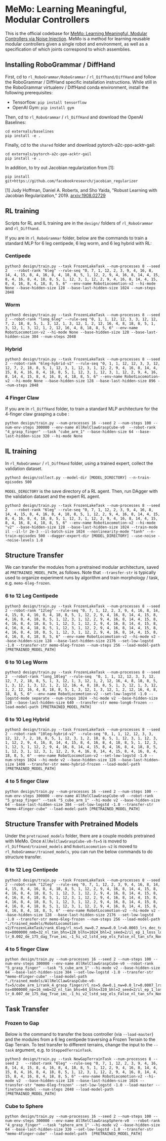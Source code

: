 # MeMo: Learning Meaningful, Modular Controllers

This is the official codebase for [MeMo: Learning Meaningful, Modular Controllers via Noise Injection](https://arxiv.org/abs/1908.02729). MeMo is a method for learning reusable modular controllers given a single robot and environment, as well as a specification of which joints correspond to which assemblies.

## Installing RoboGrammar / DiffHand 

First, cd to `rl_RoboGrammar/RoboGrammar` / `rl_Diffhand/DiffHand` and follow the RoboGrammar / DiffHand specific installation instructions.  While still in the RoboGrammar virtualenv / DiffHand conda environment, install the following prerequisites:

- Tensorflow: `pip install tensorflow`
- OpenAI Gym:  `pip install gym`

Then, cd to `rl_RoboGrammar` / `rl_DiffHand` and download the OpenAI Baselines:

  ```
  cd externals/baselines
  pip install -e .
  ```

Finally, cd to the `shared` folder and download pytorch-a2c-ppo-acktr-gail:

  ```
  cd externals/pytorch-a2c-ppo-acktr-gail
  pip install -e .
  ```

In addition, to try out Jacobian regularization from [1]:

  ```
  pip install git+https://github.com/facebookresearch/jacobian_regularizer
  ```

[1] Judy Hoffman, Daniel A. Roberts, and Sho Yaida, "Robust Learning with Jacobian Regularization," 2019. [arxiv:1908.02729](https://arxiv.org/abs/1908.02729)

## RL training

Scripts for RL and IL training are in the `design/` folders of `rl_RoboGrammar` and `rl_Diffhand`.

If you are in `rl_RoboGrammar` folder, below are the commands to train a standard MLP for 6 leg centipede, 6 leg worm, and 6 leg hybrid with RL:

### Centipede
```
python3 design/train.py --task FrozenLakeTask --num-processes 8 --seed 2   --robot-rank "6leg" --rule-seq "0, 7, 1, 12, 2, 3, 9, 4, 16, 8, 14, 4, 15, 8, 4, 16, 8, 4, 18, 8, 5, 1, 12, 2, 9, 4, 16, 8, 14, 4, 15, 8, 4, 16, 8, 4, 18, 8, 5, 1, 12, 3, 1, 12, 2, 9, 4, 16, 8, 14, 4, 15, 8, 4, 16, 8, 4, 18, 8, 5, 6" --env-name RobotLocomotion-v2 --hi-mode None --base-hidden-size 128 --base-last-hidden-size 1024 --num-steps 2048 
```

### Worm
```
python3 design/train.py --task FrozenLakeTask --num-processes 8 --seed 2 --robot-rank "long_6leg" --rule-seq "0, 1, 1, 12, 12, 3, 3, 12, 12, 7, 2, 18, 8, 5, 1, 3, 12, 1, 3, 12, 1, 2, 12, 16, 4, 8, 18, 8, 5, 1, 3, 12, 1, 3, 12, 1, 2, 12, 16, 4, 8, 18, 8, 5, 6" --env-name RobotLocomotion-v2 --hi-mode None --base-hidden-size 128 --base-last-hidden-size 384 --num-steps 2048
```

### Hybrid
```
python3 design/train.py --task FrozenLakeTask --num-processes 8 --seed 2 --robot-rank "6leg-hybrid-v2" --rule-seq "0, 1, 1, 12, 12, 3, 3, 12, 12, 7, 2, 18, 8, 5, 1, 12, 3, 1, 12, 3, 1, 12, 2, 9, 4, 16, 8, 14, 4, 15, 8, 4, 16, 8, 4, 18, 8, 5, 1, 12, 3, 1, 12, 3, 1, 12, 2, 9, 4, 16, 8, 14, 4, 15, 8, 4, 16, 8, 4, 18, 8, 5, 6" --env-name RobotLocomotion-v2 --hi-mode None --base-hidden-size 128 --base-last-hidden-size 896 --num-steps 2048
```

### 4 Finger Claw

If you are in `rl_DiffHand` folder, to train a standard MLP architecture for the 4-finger claw grasping a cube :

```
python design/train.py --num-processes 16 --seed 2 --num-steps 100 --num-env-steps 300000 --env-name AllRelClawGraspCube-v0  --robot-rank "4_grasp_finger" --task "cube_arm_1" --base-hidden-size 64 --base-last-hidden-size 320 --hi-mode None
```

## IL training

In `rl_RoboGrammar` / `rl_DiffHand` folder, using a trained expert, collect the validation dataset. 

```
python3 design/collect.py --model-dir [MODEL_DIRECTORY] --n-train-episodes 500
```

`MODEL_DIRECTORY` is the save directory of a RL agent. Then, run DAgger with the validation dataset and the expert RL agent.

```
python3 design/train.py --task FrozenLakeTask --num-processes 8 --seed 2   --robot-rank "6leg" --rule-seq "0, 7, 1, 12, 2, 3, 9, 4, 16, 8, 14, 4, 15, 8, 4, 16, 8, 4, 18, 8, 5, 1, 12, 2, 9, 4, 16, 8, 14, 4, 15, 8, 4, 16, 8, 4, 18, 8, 5, 1, 12, 3, 1, 12, 2, 9, 4, 16, 8, 14, 4, 15, 8, 4, 16, 8, 4, 18, 8, 5, 6" --env-name RobotLocomotion-v2 --hi-mode "v2" --base-hidden-size 128 --base-last-hidden-size 1024 --train-mode il --il-lr 2e-3 --il-batch-size 1024 --nonlinearity-mode "tanh" --n-train-episodes 500 --dagger-expert-dir [MODEL_DIRECTORY] --use-noise --noise-levels 1.0
```

## Structure Transfer 

We can transfer the modules from a pretrained modular architecture, saved at `PRETRAINED_MODEL_PATH`, as follows. Note that `--transfer-str` is typically used to organize experiment runs by algorithm and train morphology / task, e.g. `memo-6leg-frozen`.

### 6 to 12 Leg Centipede

```
python3 design/train.py --task FrozenLakeTask --num-processes 8 --seed 2 --robot-rank "12leg" --rule-seq "0, 7, 1, 12, 2, 3, 9, 4, 16, 8, 14, 4, 15, 8, 4, 16, 8, 4, 18, 8, 5, 1, 12, 2, 9, 4, 16, 8, 14, 4, 15, 8, 4, 16, 8, 4, 18, 8, 5, 1, 12, 3, 1, 12, 2, 9, 4, 16, 8, 14, 4, 15, 8, 4, 16, 8, 4, 18, 8, 5, 1, 12, 3, 1, 12, 2, 9, 4, 16, 8, 14, 4, 15, 8, 4, 16, 8, 4, 18, 8, 5, 1, 12, 3, 1, 12, 2, 9, 4, 16, 8, 14, 4, 15, 8, 4, 16, 8, 4, 18, 8, 5, 1, 12, 3, 1, 12, 2, 9, 4, 16, 8, 14, 4, 15, 8, 4, 16, 8, 4, 18, 8, 5, 6" --env-name RobotLocomotion-v2 --hi-mode v2 --base-hidden-size 128 --base-last-hidden-size 2176 --set-low-logstd -1.0 --transfer-str memo-6leg-frozen --num-steps 256 --load-model-path [PRETRAINED_MODEL_PATH]
```

### 6 to 10 Leg Worm

```
python3 design/train.py --task FrozenLakeTask --num-processes 8 --seed 2  --robot-rank "long_10leg" --rule-seq  "0, 1, 1, 12, 12, 3, 3, 12, 12, 7, 2, 18, 8, 5, 1, 3, 12, 1, 3, 12, 1, 2, 12, 16, 4, 8, 18, 8, 5, 1, 3, 12, 1, 3, 12, 1, 2, 12, 16, 4, 8, 18, 8, 5, 1, 3, 12, 1, 3, 12, 1, 2, 12, 16, 4, 8, 18, 8, 5, 1, 3, 12, 1, 3, 12, 1, 2, 12, 16, 4, 8, 18, 8, 5, 6" --env-name RobotLocomotion-v2 --set-low-logstd -1.0 --logstd-mode separate --num-steps 1024 --hi-mode v2 --base-hidden-size 128 --base-last-hidden-size 640 --transfer-str memo-long6-frozen --load-model-path [PRETRAINED_MODEL_PATH]
```

### 6 to 10 Leg Hybrid

```
python3 design/train.py --task FrozenLakeTask --num-processes 8 --seed 2 --robot-rank "10leg-hybrid-v2" --rule-seq "0, 1, 1, 12, 12, 3, 3, 12, 12, 7, 2, 18, 8, 5, 1, 12, 3, 1, 2, 18, 8, 5, 1, 12, 3, 1, 12, 3, 1, 12, 2, 9, 4, 16, 8, 14, 4, 15, 8, 4, 16, 8, 4, 18, 8, 5, 1, 12, 3, 1, 12, 3, 1, 12, 2, 9, 4, 16, 8, 14, 4, 15, 8, 4, 16, 8, 4, 18, 8, 5, 1, 12, 3, 1, 12, 3, 1, 12, 2, 9, 4, 16, 8, 14, 4, 15, 8, 4, 16, 8, 4, 18, 8, 5, 6" --env-name RobotLocomotion-v2 --set-low-logstd -1.0 --num-steps 1024 --hi-mode v2 --base-hidden-size 128 --base-last-hidden-size 1408 --transfer-str memo-hybrid-frozen --load-model-path [PRETRAINED_MODEL_PATH]
```

### 4 to 5 finger Claw

```
python design/train.py --num-processes 16 --seed 2 --num-steps 100 --num-env-steps 300000 --env-name AllRelClawGraspCube-v0 --robot-rank "5_grasp_finger" --task "5_cube_arm_1" --hi-mode v2 --base-hidden-size 64 --base-last-hidden-size 384 --set-low-logstd -1.0 --transfer-str "memo-4finger-cube" --load-model-path [PRETRAINED_MODEL_PATH]
```

## Structure Transfer with Pretrained Models

Under the `pretrained_models` folder, there are a couple models pretrained with MeMo. Once `AllRelClawGraspCube-v0-fs=5` is moved to `rl_DiffHand/trained_models` and `RobotLocomotion-v2` is moved to `rl_RoboGrammar/trained_models`, you can run the below commands to do structure transfer.

### 6 to 12 Leg Centipede

```
python3 design/train.py --task FrozenLakeTask --num-processes 8 --seed 2 --robot-rank "12leg" --rule-seq "0, 7, 1, 12, 2, 3, 9, 4, 16, 8, 14, 4, 15, 8, 4, 16, 8, 4, 18, 8, 5, 1, 12, 2, 9, 4, 16, 8, 14, 4, 15, 8, 4, 16, 8, 4, 18, 8, 5, 1, 12, 3, 1, 12, 2, 9, 4, 16, 8, 14, 4, 15, 8, 4, 16, 8, 4, 18, 8, 5, 1, 12, 3, 1, 12, 2, 9, 4, 16, 8, 14, 4, 15, 8, 4, 16, 8, 4, 18, 8, 5, 1, 12, 3, 1, 12, 2, 9, 4, 16, 8, 14, 4, 15, 8, 4, 16, 8, 4, 18, 8, 5, 1, 12, 3, 1, 12, 2, 9, 4, 16, 8, 14, 4, 15, 8, 4, 16, 8, 4, 18, 8, 5, 6" --env-name RobotLocomotion-v2 --hi-mode v2 --base-hidden-size 128 --base-last-hidden-size 2176 --set-low-logstd -1.0 --transfer-str memo-6leg-frozen --num-steps 256 --load-model-path "./trained_models/RobotLocomotion-v2/FrozenLakeTask/rank_6leg/rl_ns=5_nw=0.7_mnw=0.0_lr=0.0003_lrs_dec_total-ns=8000000_nmb=32_nl_tan_bhs=128_blhs=1024_bhl=2_seed=2/il_ep_1_loss_log_bs_1024_il-lr_0.002_de_175_dag_True_imi_-1_hi_v2_lstd_sep_els_False_nl_tan_sfx_None_swm_False_dhs_-1_mhs_32_dhl_2_l1_0.0_l2_0.0_jac_0.0_npr_1_noi_True_nstd_1.0/models/best_model.pt"
```

### 4 to 5 finger Claw

```
python design/train.py --num-processes 16 --seed 2 --num-steps 100 --num-env-steps 300000 --env-name AllRelClawGraspCube-v0 --robot-rank "5_grasp_finger" --task "5_cube_arm_1" --hi-mode v2 --base-hidden-size 64 --base-last-hidden-size 384 --set-low-logstd -1.0 --transfer-str "memo-4finger-cube" --load-model-path "./trained_models/AllRelClawGraspCube-v0-fs=5/cube_arm_1/rank_4_grasp_finger/rl_ns=5_dw=0.1_nw=0.0_lr=0.0007_lrs_dec_total-ns=8000000_np=16_nmb=32_nl_tan_bhs=64_blhs=320_bhl=2_seed=2/il_ep_1_loss_log_bs_512_il-lr_0.007_de_175_dag_True_imi_-1_hi_v2_lstd_sep_els_False_nl_tan_sfx_None_swm_False_dhs_-1_mhs_32_l1_0.0_noi_True_nstd_1.0_nrel_False_ntr_False/models/best_model.pt"
```


## Task Transfer

### Frozen to Gap

Below is the command to transfer the boss controller (via `--load-master`) and the modules from a 6 leg centipede traversing a Frozen Terrain to the Gap Terrain. To test transfer to different terrains, change the input to the `--task` argument, e.g. to `SteppedTerrainTask`. 

```
python3 design/train.py --task NewGapTerrainTask --num-processes 8 --seed 2   --robot-rank "6leg" --rule-seq "0, 7, 1, 12, 2, 3, 9, 4, 16, 8, 14, 4, 15, 8, 4, 16, 8, 4, 18, 8, 5, 1, 12, 2, 9, 4, 16, 8, 14, 4, 15, 8, 4, 16, 8, 4, 18, 8, 5, 1, 12, 3, 1, 12, 2, 9, 4, 16, 8, 14, 4, 15, 8, 4, 16, 8, 4, 18, 8, 5, 6" --env-name RobotLocomotion-v2 --hi-mode v2  --base-hidden-size 128 --base-last-hidden-size 1024 --transfer-str "memo-6leg-frozen" --set-low-logstd -1.0 --load-master --finetune-model --num-steps 2048 --load-model-path [PRETRAINED_MODEL_PATH]
```

### Cube to Sphere

```
python design/train.py --num-processes 16 --seed 2 --num-steps 100 --num-env-steps 300000 --env-name AllRelClawGraspSphere-v0  --robot-rank "4_grasp_finger" --task "sphere_arm_1" --hi-mode v2 --base-hidden-size 64 --base-last-hidden-size 320 --set-low-logstd -1.0 --transfer-str "memo-4finger-cube" --load-model-path  [PRETRAINED_MODEL_PATH]
```